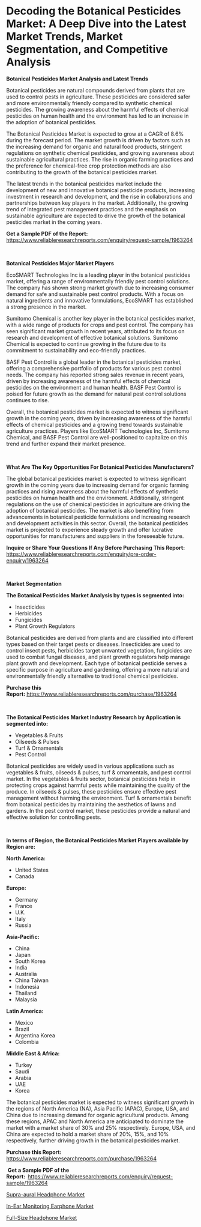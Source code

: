 <p><h1>Decoding the Botanical Pesticides Market: A Deep Dive into the Latest Market Trends, Market Segmentation, and Competitive Analysis</h1></p><p><strong>Botanical Pesticides Market Analysis and Latest Trends</strong></p>
<p><p>Botanical pesticides are natural compounds derived from plants that are used to control pests in agriculture. These pesticides are considered safer and more environmentally friendly compared to synthetic chemical pesticides. The growing awareness about the harmful effects of chemical pesticides on human health and the environment has led to an increase in the adoption of botanical pesticides.</p><p>The Botanical Pesticides Market is expected to grow at a CAGR of 8.6% during the forecast period. The market growth is driven by factors such as the increasing demand for organic and natural food products, stringent regulations on synthetic chemical pesticides, and growing awareness about sustainable agricultural practices. The rise in organic farming practices and the preference for chemical-free crop protection methods are also contributing to the growth of the botanical pesticides market.</p><p>The latest trends in the botanical pesticides market include the development of new and innovative botanical pesticide products, increasing investment in research and development, and the rise in collaborations and partnerships between key players in the market. Additionally, the growing trend of integrated pest management practices and the emphasis on sustainable agriculture are expected to drive the growth of the botanical pesticides market in the coming years.</p></p>
<p><strong>Get a Sample PDF of the Report:&nbsp;</strong> <a href="https://www.reliableresearchreports.com/enquiry/request-sample/1963264">https://www.reliableresearchreports.com/enquiry/request-sample/1963264</a></p>
<p>&nbsp;</p>
<p><strong>Botanical Pesticides Major Market Players</strong></p>
<p><p>EcoSMART Technologies Inc is a leading player in the botanical pesticides market, offering a range of environmentally friendly pest control solutions. The company has shown strong market growth due to increasing consumer demand for safe and sustainable pest control products. With a focus on natural ingredients and innovative formulations, EcoSMART has established a strong presence in the market.</p><p>Sumitomo Chemical is another key player in the botanical pesticides market, with a wide range of products for crops and pest control. The company has seen significant market growth in recent years, attributed to its focus on research and development of effective botanical solutions. Sumitomo Chemical is expected to continue growing in the future due to its commitment to sustainability and eco-friendly practices.</p><p>BASF Pest Control is a global leader in the botanical pesticides market, offering a comprehensive portfolio of products for various pest control needs. The company has reported strong sales revenue in recent years, driven by increasing awareness of the harmful effects of chemical pesticides on the environment and human health. BASF Pest Control is poised for future growth as the demand for natural pest control solutions continues to rise.</p><p>Overall, the botanical pesticides market is expected to witness significant growth in the coming years, driven by increasing awareness of the harmful effects of chemical pesticides and a growing trend towards sustainable agriculture practices. Players like EcoSMART Technologies Inc, Sumitomo Chemical, and BASF Pest Control are well-positioned to capitalize on this trend and further expand their market presence.</p></p>
<p>&nbsp;</p>
<p><strong>What Are The Key Opportunities For Botanical Pesticides Manufacturers?</strong></p>
<p><p>The global botanical pesticides market is expected to witness significant growth in the coming years due to increasing demand for organic farming practices and rising awareness about the harmful effects of synthetic pesticides on human health and the environment. Additionally, stringent regulations on the use of chemical pesticides in agriculture are driving the adoption of botanical pesticides. The market is also benefiting from advancements in botanical pesticide formulations and increasing research and development activities in this sector. Overall, the botanical pesticides market is projected to experience steady growth and offer lucrative opportunities for manufacturers and suppliers in the foreseeable future.</p></p>
<p><strong>Inquire or Share Your Questions If Any Before Purchasing This Report:</strong> <a href="https://www.reliableresearchreports.com/enquiry/pre-order-enquiry/1963264">https://www.reliableresearchreports.com/enquiry/pre-order-enquiry/1963264</a></p>
<p>&nbsp;</p>
<p><strong>Market Segmentation</strong></p>
<p><strong>The Botanical Pesticides Market Analysis by types is segmented into:</strong></p>
<p><ul><li>Insecticides</li><li>Herbicides</li><li>Fungicides</li><li>Plant Growth Regulators</li></ul></p>
<p><p>Botanical pesticides are derived from plants and are classified into different types based on their target pests or diseases. Insecticides are used to control insect pests, herbicides target unwanted vegetation, fungicides are used to combat fungal diseases, and plant growth regulators help manage plant growth and development. Each type of botanical pesticide serves a specific purpose in agriculture and gardening, offering a more natural and environmentally friendly alternative to traditional chemical pesticides.</p></p>
<p><strong>Purchase this Report:&nbsp;</strong><a href="https://www.reliableresearchreports.com/purchase/1963264">https://www.reliableresearchreports.com/purchase/1963264</a></p>
<p>&nbsp;</p>
<p><strong>The Botanical Pesticides Market Industry Research by Application is segmented into:</strong></p>
<p><ul><li>Vegetables & Fruits</li><li>Oilseeds & Pulses</li><li>Turf & Ornamentals</li><li>Pest Control</li></ul></p>
<p><p>Botanical pesticides are widely used in various applications such as vegetables & fruits, oilseeds & pulses, turf & ornamentals, and pest control market. In the vegetables & fruits sector, botanical pesticides help in protecting crops against harmful pests while maintaining the quality of the produce. In oilseeds & pulses, these pesticides ensure effective pest management without harming the environment. Turf & ornamentals benefit from botanical pesticides by maintaining the aesthetics of lawns and gardens. In the pest control market, these pesticides provide a natural and effective solution for controlling pests.</p></p>
<p>&nbsp;</p>
<p><strong>In terms of Region, the Botanical Pesticides Market Players available by Region are:</strong></p>
<p>
    <p> <strong> North America: </strong>
        <ul>
            <li>United States</li>
            <li>Canada</li>
        </ul>
        </p> 
    <p> <strong> Europe: </strong>
        <ul>
            <li>Germany</li>
            <li>France</li>
            <li>U.K.</li>
            <li>Italy</li>
            <li>Russia</li>
        </ul>
        </p> 
    <p> <strong> Asia-Pacific: </strong>
        <ul>
            <li>China</li>
            <li>Japan</li>
            <li>South Korea</li>
            <li>India</li>
            <li>Australia</li>
            <li>China Taiwan</li>
            <li>Indonesia</li>
            <li>Thailand</li>
            <li>Malaysia</li>
        </ul>
        </p> 
    <p> <strong> Latin America: </strong>
        <ul>
            <li>Mexico</li>
            <li>Brazil</li>
            <li>Argentina Korea</li>
            <li>Colombia</li>
        </ul>
        </p> 
    <p> <strong> Middle East & Africa: </strong>
        <ul>
            <li>Turkey</li>
            <li>Saudi</li>
            <li>Arabia</li>
            <li>UAE</li>
            <li>Korea</li>
        </ul>
    </p>
    </p>
<p><p>The botanical pesticides market is expected to witness significant growth in the regions of North America (NA), Asia Pacific (APAC), Europe, USA, and China due to increasing demand for organic agricultural products. Among these regions, APAC and North America are anticipated to dominate the market with a market share of 30% and 25% respectively. Europe, USA, and China are expected to hold a market share of 20%, 15%, and 10% respectively, further driving growth in the botanical pesticides market.</p></p>
<p><strong>Purchase this Report: </strong><a href="https://www.reliableresearchreports.com/purchase/1963264">https://www.reliableresearchreports.com/purchase/1963264</a></p>
<p>&nbsp;<strong>Get a Sample PDF of the Report:&nbsp;&nbsp;</strong><a href="https://www.reliableresearchreports.com/enquiry/request-sample/1963264">https://www.reliableresearchreports.com/enquiry/request-sample/1963264</a></p>
<p><strong></strong></p>
<p><p><a href="https://view.publitas.com/reportprime-1/supra-aural-headphone-market-size-global-industry-overview-market-segmentation-and-forecast-2024-to-2031/">Supra-aural Headphone Market</a></p><p><a href="https://view.publitas.com/reportprime-1/in-ear-monitoring-earphone-market-size-market-trends-and-growth-outlook-forecasted-for-period-from-2024-to-2031/">In-Ear Monitoring Earphone Market</a></p><p><a href="https://view.publitas.com/reportprime-1/full-size-headphone-market-size-global-industry-overview-market-segmentation-and-forecast-2024-to-2031/">Full-Size Headphone Market</a></p></p>